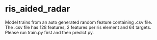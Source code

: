 # ris_aided_radar
Model trains from an auto generated random feature containing .csv file. The .csv file has 128 features, 2 features per ris element and 64 targets.
Please run train.py first and then predict.py.
